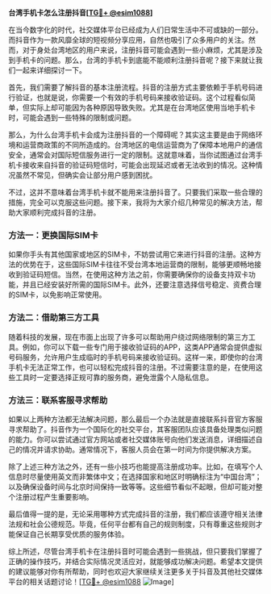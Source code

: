 **台湾手机卡怎么注册抖音[[TG💪+ @esim1088](https://t.me/s/esim1088)]**

在当今数字化的时代，社交媒体平台已经成为人们日常生活中不可或缺的一部分。而抖音作为一款风靡全球的短视频分享应用，自然也吸引了众多用户的关注。然而，对于身处台湾地区的用户来说，注册抖音可能会遇到一些小麻烦，尤其是涉及到手机卡的问题。那么，台湾的手机卡到底能不能顺利注册抖音呢？接下来就让我们一起来详细探讨一下。

首先，我们需要了解抖音的基本注册流程。抖音的注册方式主要依赖于手机号码进行验证，也就是说，你需要一个有效的手机号码来接收验证码。这个过程看似简单，但实际上却可能因为各种原因导致失败。尤其是在台湾地区使用当地手机卡时，可能会遇到一些特殊的限制或问题。

那么，为什么台湾手机卡会成为注册抖音的一个障碍呢？其实这主要是由于网络环境和运营商政策的不同所造成的。台湾地区的电信运营商为了保障本地用户的通信安全，通常会对国际短信服务进行一定的限制。这就意味着，当你试图通过台湾手机卡接收来自抖音的验证码短信时，可能会出现延迟或者无法收到的情况。这种情况虽然不常见，但确实会让部分用户感到困扰。

不过，这并不意味着台湾手机卡就不能用来注册抖音了。只要我们采取一些合理的措施，完全可以克服这些问题。接下来，我将为大家介绍几种常见的解决方法，帮助大家顺利完成抖音的注册。

### 方法一：更换国际SIM卡

如果你手头有其他国家或地区的SIM卡，不妨尝试用它来进行抖音的注册。这种方法的优势在于，这些国际SIM卡往往不受台湾本地运营商的限制，能够更顺畅地接收到验证码短信。当然，在使用这种方法之前，你需要确保你的设备支持双卡功能，并且已经安装好所需的国际SIM卡。此外，还要注意选择信号稳定、资费合理的SIM卡，以免影响正常使用。

### 方法二：借助第三方工具

随着科技的发展，现在市面上出现了许多可以帮助用户绕过网络限制的第三方工具。例如，你可以下载一些专门用于接收验证码的APP，这类APP通常会提供虚拟号码服务，允许用户生成临时的手机号码来接收验证码。这样一来，即使你的台湾手机卡无法正常工作，也可以轻松完成抖音的注册。不过需要注意的是，在使用这些工具时一定要选择正规可靠的服务商，避免泄露个人隐私信息。

### 方法三：联系客服寻求帮助

如果以上两种方法都无法解决问题，那么最后一个办法就是直接联系抖音官方客服寻求帮助了。抖音作为一个国际化的社交平台，其客服团队应该具备处理类似问题的能力。你可以尝试通过官方网站或者社交媒体账号向他们发送消息，详细描述自己的情况并请求协助。通常情况下，客服人员会在第一时间为你提供解决方案。

除了上述三种方法之外，还有一些小技巧也能提高注册成功率。比如，在填写个人信息时尽量使用英文而非繁体中文；在选择国家和地区时明确标注为“中国台湾”；以及确保设备时间与北京时间保持一致等等。这些细节看似不起眼，但却可能对整个注册过程产生重要影响。

最后值得一提的是，无论采用哪种方式完成抖音的注册，我们都应该遵守相关法律法规和社会公德规范。毕竟，任何平台都有自己的规则制度，只有尊重这些规则才能保证自己长期享受优质的服务体验。

综上所述，尽管台湾手机卡在注册抖音时可能会遇到一些挑战，但只要我们掌握了正确的操作技巧，并结合实际情况灵活应对，就能够成功解决问题。希望本文提供的建议能够对你有所帮助，同时也欢迎大家继续关注更多关于抖音及其他社交媒体平台的相关话题讨论！[[TG💪+ @esim1088](https://t.me/s/esim1088) ![Image](https://i.postimg.cc/4NQfJmqS/Snipaste-2025-05-13-00-14-12.png)]